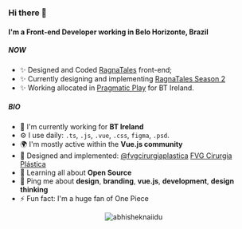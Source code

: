 ### Hi there 👋

#### I'm a Front-end Developer working in Belo Horizonte, Brazil

##### NOW

- ✨ Designed and Coded [RagnaTales](https://ragnatales.com.br) front-end;
- ✨ Currently designing and implementing [RagnaTales Season 2](https://www.figma.com/proto/YYMPpHkgtk1J9Pd9S1DHnk/RagnaTalves-Season-II?node-id=1%3A16&starting-point-node-id=1%3A16)
- ✨ Working allocated in [Pragmatic Play](https://pragmaticplay.com) for BT Ireland.



##### BIO

- 🏢 I'm currently working for **BT Ireland**
- ⚙️ I use daily: `.ts`, `.js`, `.vue`, `.css`, `figma`, `.psd`.
- 🌍 I'm mostly active within the **Vue.js community**
- 💅 Designed and implemented: [@fvgcirurgiaplastica](https://instagram.com/fvgcirurgiaplastica) [FVG Cirurgia Plástica](https://www.fvgcirurgiaplastica.com.br)
- 🌱 Learning all about **Open Source**
- 💬 Ping me about **design**, **branding**, **vue.js**, **development**, **design thinking**
- ⚡️ Fun fact: I'm a huge fan of One Piece

<p align="center"> <img src="https://github-readme-stats.vercel.app/api?username=GbrFrn&show_icons=true&theme=gotham&count_private=true" alt="abhisheknaiidu" />
